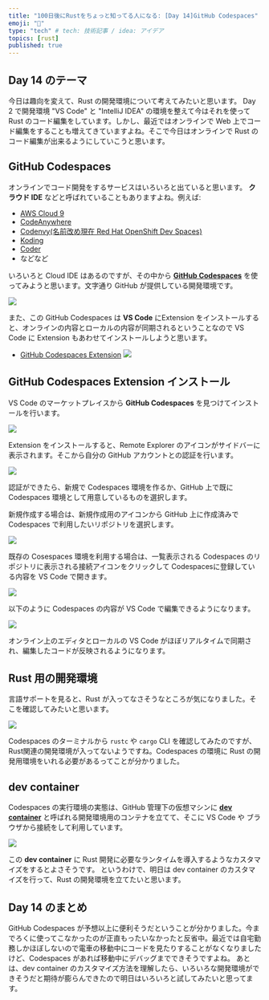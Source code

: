 ```yaml
---
title: "100日後にRustをちょっと知ってる人になる: [Day 14]GitHub Codespaces"
emoji: "🦀"
type: "tech" # tech: 技術記事 / idea: アイデア
topics: [rust]
published: true
---
```

## Day 14 のテーマ

今日は趣向を変えて、Rust の開発環境について考えてみたいと思います。
Day 2 で開発環境 "VS Code" と "IntelliJ IDEA" の環境を整えて今はそれを使って Rust のコード編集をしています。しかし、最近ではオンラインで Web 上でコード編集をすることも増えてきていますよね。そこで今日はオンラインで Rust のコード編集が出来るようにしていこうと思います。

## GitHub Codespaces

オンラインでコード開発をするサービスはいろいろと出ていると思います。
**クラウド IDE** などと呼ばれていることもありますよね。例えば:

- [AWS Cloud 9](https://aws.amazon.com/jp/cloud9/)
- [CodeAnywhere](https://codeanywhere.com/)
- [Codenvy(名前改め現在 Red Hat OpenShift Dev Spaces)](https://developers.redhat.com/products/openshift-dev-spaces/overview)
- [Koding](https://www.koding.com/)
- [Coder](https://coder.com/)
- などなど

いろいろと Cloud IDE はあるのですが、その中から **[GitHub Codespaces](https://github.com/features/codespaces)** を使ってみようと思います。文字通り GitHub が提供している開発環境です。

![](https://storage.googleapis.com/zenn-user-upload/e2c520146e96-20220905.png)

また、この GitHub Codespaces は **VS Code** にExtension をインストールすると、オンラインの内容とローカルの内容が同期されるということなので VS Code に Extension もあわせてインストールしようと思います。

- [GitHub Codespaces Extension](https://marketplace.visualstudio.com/items?itemName=GitHub.codespaces)
[![](https://storage.googleapis.com/zenn-user-upload/6edaef0be174-20220905.png)](https://marketplace.visualstudio.com/items?itemName=GitHub.codespaces)

## GitHub Codespaces Extension インストール

VS Code のマーケットプレイスから **GitHub Codespaces** を見つけてインストールを行います。

![](https://storage.googleapis.com/zenn-user-upload/7c1ea546d932-20220905.png)

Extension をインストールすると、Remote Explorer のアイコンがサイドバーに表示されます。そこから自分の GitHub アカウントとの認証を行います。

![](https://storage.googleapis.com/zenn-user-upload/0c034df4d105-20220905.png)

認証ができたら、新規で Codespaces 環境を作るか、GitHub 上で既に Codespaces 環境として用意しているものを選択します。

新規作成する場合は、新規作成用のアイコンから GitHub 上に作成済みで Codespaces で利用したいリポジトリを選択します。

![](https://storage.googleapis.com/zenn-user-upload/fd757cd65792-20220905.png)

既存の Cosespaces 環境を利用する場合は、一覧表示される Codespaces のリポジトリに表示される接続アイコンをクリックして Codespacesに登録している内容を VS Code で開きます。

![](https://storage.googleapis.com/zenn-user-upload/784934dd38ee-20220905.png)

以下のように Codespaces の内容が VS Code で編集できるようになります。

![](https://storage.googleapis.com/zenn-user-upload/d30741851b2f-20220905.png)

オンライン上のエディタとローカルの VS Code がほぼリアルタイムで同期され、編集したコードが反映されるようになります。

## Rust 用の開発環境

言語サポートを見ると、Rust が入ってなさそうなところが気になりました。そこを確認してみたいと思います。

![](https://storage.googleapis.com/zenn-user-upload/09ff05edf85d-20220905.png)

Codespaces のターミナルから `rustc` や `cargo` CLI を確認してみたのですが、Rust関連の開発環境が入ってないようですね。Codespaces の環境に Rust の開発用環境をいれる必要があるってことが分かりました。

## dev container

Codespaces の実行環境の実態は、GitHub 管理下の仮想マシンに **[dev container](https://docs.github.com/en/codespaces/setting-up-your-project-for-codespaces/introduction-to-dev-containers)** と呼ばれる開発環境用のコンテナを立てて、そこに VS Code や ブラウザから接続をして利用しています。

[](https://docs.github.com/en/codespaces/setting-up-your-project-for-codespaces/introduction-to-dev-containers)

![](https://storage.googleapis.com/zenn-user-upload/c77ff1070898-20220905.png)

この **dev container** に Rust 開発に必要なランタイムを導入するようなカスタマイズをするとよさそうです。
というわけで、明日は dev container のカスタマイズを行って、Rust の開発環境を立てたいと思います。

## Day 14 のまとめ

GitHub Codespaces が予想以上に便利そうだということが分かりました。今までろくに使ってこなかったのが正直もったいなかったと反省中。最近では自宅勤務しかほぼしないので電車の移動中にコードを見たりすることがなくなりましたけど、Codespaces があれば移動中にデバッグまでできそうですよね。
あとは、dev container のカスタマイズ方法を理解したら、いろいろな開発環境ができそうだと期待が膨らんできたので明日はいろいろと試してみたいと思ってます。
